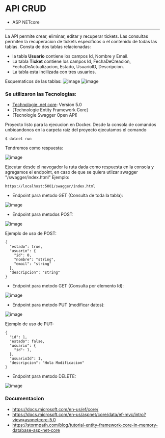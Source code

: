 # API CRUD 
* ASP NETcore
***

La API permite crear, eliminar, editar y recuperar tickets. Las consultas permiten la recuperacion de tickets especificos o el contenido de todas las tablas.
Consta de dos tablas relacionadas: 
* la tabla **Usuario** contiene los campos Id, Nombre y Email.
* La tabla **Ticket** contiene los campos Id, FechaDeCreacion, FechaDeActualizacion, Estado, UsuarioID, Descripcion. 
* La tabla esta incilizada con tres usuarios. 

Esquematicos de las tablas: 
![image](https://user-images.githubusercontent.com/30899756/114290981-45d7e900-9a49-11eb-824f-dbde487436cf.png)
![image](https://user-images.githubusercontent.com/30899756/114290988-56885f00-9a49-11eb-85b2-9bd8157cfe21.png)

### Se utilizaron las Tecnologias: 

* [Technologie .net core](https://dotnet.microsoft.com/download): Version 5.0
* [Technologie Entity Framework Core]
* [Tecnologie Swagger Open API]

Proyecto listo para la ejecucion en Docker.
Desde la consola de comandos unbicandonos en la carpeta raiz del proyecto ejecutamos el comando 

```
$ dotnet run
```
Tendremos como respuesta:

![image](https://user-images.githubusercontent.com/30899756/114291080-1aa1c980-9a4a-11eb-8013-2dc1feeee554.png)

Ejecutar desde el navegador la ruta dada como respuesta en la consola y agregamos el endpoint, en caso de que se quiera utlizar swagger "/swagger/index.html"
Ejemplo:
```
https://localhost:5001/swagger/index.html
```
* Endpoint para metodo GET (Consulta de toda la tabla):

![image](https://user-images.githubusercontent.com/30899756/114290510-d7455c00-9a45-11eb-993a-69c432885a76.png)

* Endpoint para metodos POST:

![image](https://user-images.githubusercontent.com/30899756/114290598-5cc90c00-9a46-11eb-8751-ee859d158ced.png)

Ejemplo de uso de POST:

```
{
  "estado": true,
  "usuario": {
    "id": 0,
    "nombre": "string",
    "email": "string"
  },
  "descripcion": "string"
}
```

* Endpoint para metodo GET (Consulta por elemento Id):
 
![image](https://user-images.githubusercontent.com/30899756/114290683-f85a7c80-9a46-11eb-9e0c-c235d5e790e2.png)

* Endpoint para metodo PUT (modificar datos):
 
![image](https://user-images.githubusercontent.com/30899756/114290759-77e84b80-9a47-11eb-9f84-cd8734f2395f.png)

Ejemplo de uso de PUT:

```
{
  "id": 1,
  "estado": false,
  "usuario": {
    "id": 1,
  },
  "usuarioId": 1,
  "descripcion": "Hola Modificacion"
}
```
* Endpoint para metodo DELETE:

![image](https://user-images.githubusercontent.com/30899756/114290772-8c2c4880-9a47-11eb-85ff-805d77c6d059.png)

### Documentacion

* https://docs.microsoft.com/en-us/ef/core/
* https://docs.microsoft.com/en-us/aspnet/core/data/ef-mvc/intro?view=aspnetcore-5.0
* https://stormpath.com/blog/tutorial-entity-framework-core-in-memory-database-asp-net-core
